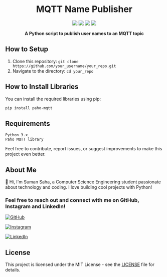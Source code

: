<h1 align="center">MQTT Name Publisher</h1>

<p align="center">
  <img src="https://img.shields.io/github/license/circuito-suman/AdafruitMqtttester">
  <img src="https://img.shields.io/github/issues/circuito-suman/AdafruitMqtttester">
  <img src="https://img.shields.io/github/forks/circuito-suman/AdafruitMqtttester">
  <img src="https://img.shields.io/github/stars/circuito-suman/AdafruitMqtttester">
</p>

<p align="center">
  <strong>A Python script to publish user names to an MQTT topic</strong>
</p>



## How to Setup
1. Clone this repository: `git clone https://github.com/your_username/your_repo.git`
2. Navigate to the directory: `cd your_repo`

## How to Install Libraries
You can install the required libraries using pip:
```bash
pip install paho-mqtt 
```
## Requirements

    Python 3.x
    Paho MQTT library


Feel free to contribute, report issues, or suggest improvements to make this project even better.

## About Me

👋 Hi, I'm Suman Saha, a Computer Science Engineering student passionate about technology and coding.
 I love building cool projects with Python!



### Feel free to reach out and connect with me on GitHub, Instagram and  LinkedIn!

[![GitHub](https://img.shields.io/badge/GitHub-circuito-suman-brightgreen?logo=github&style=for-the-badge)](https://github.com/circuito-suman)

[![Instagram](https://img.shields.io/badge/Instagram-circuito_suman-red?logo=instagram&style=for-the-badge)](https://www.instagram.com/circuito_suman/)

[![LinkedIn](https://img.shields.io/badge/LinkedIn-SumanSaha-blue?logo=linkedin&style=for-the-badge)](http://www.linkedin.com/in/suman-saha-69ba5029a)



## License

This project is licensed under the MIT License - see the [LICENSE](LICENSE) file for details.
